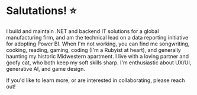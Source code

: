 
# Salutations! ⭐

I build and maintain .NET and backend IT solutions for a global manufacturing firm, and am the technical lead on a data reporting initiative for adopting Power BI. When I'm not working, you can find me songwriting, cooking, reading, gaming, coding (I'm a Rubyist at heart), and generally haunting my historic Midwestern apartment. I live with a loving partner and goofy cat, who both keep my soft skills sharp. I'm enthusiastic about UX/UI, generative AI, and game design. 

If you'd like to learn more, or are interested in collaborating, please reach out! 

